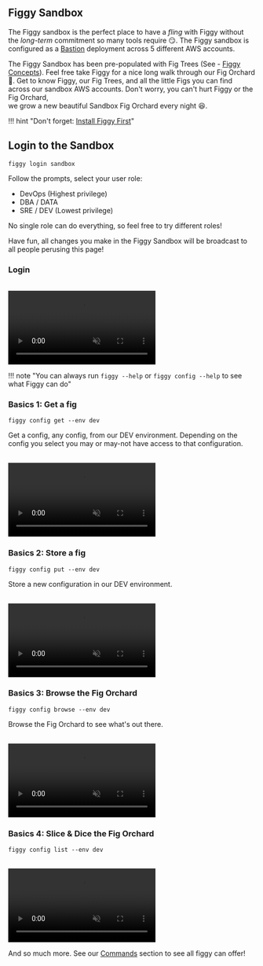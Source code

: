 <script src="https://cdn.jsdelivr.net/npm/jquery@3.4.1" integrity="sha256-CSXorXvZcTkaix6Yvo6HppcZGetbYMGWSFlBw8HfCJo=" crossorigin="anonymous"></script>
<script src="/js/lib/growl-notifications.js" crossorigin="anonymous"></script>
<script src="/js/events.js" crossorigin="anonymous"></script>
  
## Figgy Sandbox

The Figgy sandbox is the perfect place to have a *fling* with Figgy without the *long-term* commitment so many tools
require :smirk:. The Figgy sandbox is configured as a [Bastion](/docs/manual/figgy-cloud/) deployment across 5 different AWS accounts. 

The Figgy Sandbox has been pre-populated with Fig Trees (See - [Figgy Concepts](/docs/getting-started/concepts/)).
Feel free take Figgy for a nice long walk through our Fig Orchard :palm_tree:. Get to know Figgy, our Fig Trees, and all
the little Figs you can find across our sandbox AWS accounts. Don't worry, you can't hurt Figgy or the Fig Orchard,  
we grow a new beautiful Sandbox Fig Orchard every night :satisfied:.


!!! hint "Don't forget: [Install Figgy First](/docs/getting-started/install/)"

## Login to the Sandbox
    figgy login sandbox

Follow the prompts, select your user role:

- DevOps (Highest privilege)
- DBA / DATA
- SRE / DEV (Lowest privilege)

No single role can do everything, so feel free to try different roles! 

Have fun, all changes you make in the Figgy Sandbox will be broadcast to all people perusing this page!
 
 
### Login 
 
<br/>
<video autoplay loop muted class="video"><source src="/images/videos/login.mp4" type="video/mp4"></video>
<br/>

!!! note "You can always run `figgy --help` or `figgy config --help` to see what Figgy can do"

### Basics 1: Get a fig
    figgy config get --env dev

Get a config, any config, from our DEV environment. Depending on the config you select you may or may-not have access
to that configuration. 

<br/>
<video autoplay loop muted class="video"><source src="/images/videos/get.mp4" type="video/mp4"></video>
<br/>


### Basics 2: Store a fig
    figgy config put --env dev
    
Store a new configuration in our DEV environment. 
    
<br/>
<video autoplay loop muted class="video"><source src="/images/videos/put.mp4" type="video/mp4"></video>
<br/>

### Basics 3: Browse the Fig Orchard
    figgy config browse --env dev    

Browse the Fig Orchard to see what's out there. 

<br/>
<video autoplay loop muted class="video"><source src="/images/videos/browse.mp4" type="video/mp4"></video>
<br/>

### Basics 4: Slice & Dice the Fig Orchard
    figgy config list --env dev
    
<br/>
<video autoplay loop muted class="video"><source src="/images/videos/list.mp4" type="video/mp4"></video>
<br/>

And so much more. See our [Commands](/docs/commands/config/get) section to see all figgy can offer!
